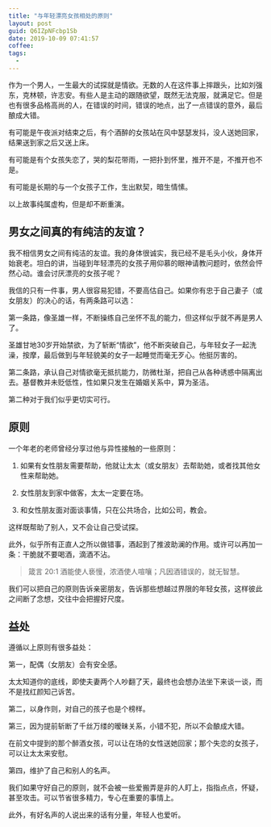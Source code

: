 ```yaml
---
title: "与年轻漂亮女孩相处的原则"
layout: post
guid: Q6IZpNFcbp1Sb
date: 2019-10-09 07:41:57
coffee:
tags:
  -
---
```


作为一个男人，一生最大的试探就是情欲。无数的人在这件事上摔跟头，比如刘强东，克林顿，许志安。有些人是主动的跟随欲望，既然无法克服，就满足它。但是也有很多品格高尚的人，在错误的时间，错误的地点，出了一点错误的意外，最后酿成大错。

有可能是午夜派对结束之后，有个酒醉的女孩站在风中瑟瑟发抖，没人送她回家，结果送到家之后又送上床。

有可能是有个女孩失恋了，哭的梨花带雨，一把扑到怀里，推开不是，不推开也不是。

有可能是长期的与一个女孩子工作，生出默契，暗生情愫。

以上故事纯属虚构，但是却不断重演。

## 男女之间真的有纯洁的友谊？

我不相信男女之间有纯洁的友谊。我的身体很诚实，我已经不是毛头小伙，身体开始衰老。坦白的讲，当碰到年轻漂亮的女孩子用仰慕的眼神请教问题时，依然会怦然心动。谁会讨厌漂亮的女孩子呢？

我信的只有一件事，男人很容易犯错，不要高估自己。如果你有忠于自己妻子（或女朋友）的决心的话，有两条路可以选：

第一条路，像圣雄一样，不断操练自己坐怀不乱的能力，但这样似乎就不再是男人了。

圣雄甘地30岁开始禁欲，为了斩断“情欲”，他不断突破自己，与年轻女子一起洗澡，按摩，最后做到与年轻貌美的女子一起睡觉而毫无歹心。他挺厉害的。


第二条路，承认自己对情欲毫无抵抗能力，防微杜渐，把自己从各种诱惑中隔离出去。基督教并未贬低性，性如果只发生在婚姻关系中，算为圣洁。

第二种对于我们似乎更切实可行。


## 原则

一个年老的老师曾经分享过他与异性接触的一些原则：

1. 如果有女性朋友需要帮助，他就让太太（或女朋友）去帮助她，或者找其他女性来帮助她。

2. 女性朋友到家中做客，太太一定要在场。

3. 和女性朋友面对面谈事情，只在公共场合，比如公司，教会。

这样既帮助了别人，又不会让自己受试探。

此外，似乎所有正直人之所以做错事，酒起到了推波助澜的作用。或许可以再加一条：干脆就不要喝酒，滴酒不沾。

> 箴言 20:1 酒能使人亵慢，浓酒使人喧嚷；凡因酒错误的，就无智慧。

我们可以把自己的原则告诉亲密朋友，告诉那些想越过界限的年轻女孩，这样彼此之间断了念想，交往中会把握好尺度。


## 益处

遵循以上原则有很多益处：

第一，配偶（女朋友）会有安全感。

太太知道你的底线，即使夫妻两个人吵翻了天，最终也会想办法坐下来谈一谈，而不是找红颜知己诉苦。

第二，以身作则，对自己的孩子也是个榜样。

第三，因为提前斩断了千丝万缕的暧昧关系，小错不犯，所以不会酿成大错。

在前文中提到的那个醉酒女孩，可以让在场的女性送她回家；那个失恋的女孩子，可以让太太来安慰。

第四，维护了自己和别人的名声。

我们如果守好自己的原则，就不会被一些爱搬弄是非的人盯上，指指点点，怀疑，甚至攻击。可以节省很多精力，专心在重要的事情上。

此外，有好名声的人说出来的话有分量，年轻人也爱听。





